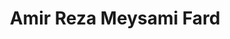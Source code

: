 ---
layout: member
weight: 200
title: Amir Reza Meysami Fard
status: alumni
degree: BASc thesis
alumni_position: PhD candidate, University of Toronto
---